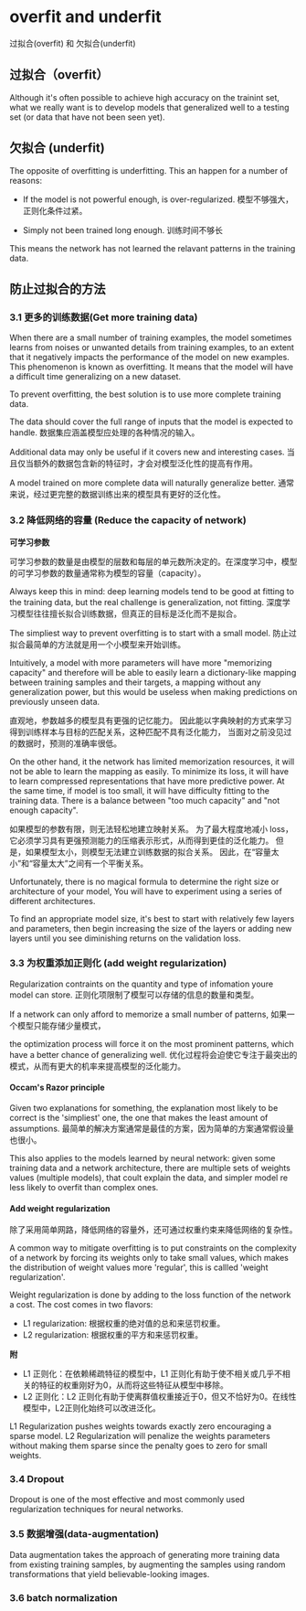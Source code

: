 # overfit and underfit

过拟合(overfit) 和 欠拟合(underfit)

## 过拟合（overfit）

Although it's often possible to achieve high accuracy on the trainint set,
what we really want is to develop models that generalized well to a testing set
(or data that have not been seen yet).

## 欠拟合 (underfit)

The opposite of overfitting is underfitting.
This an happen for a number of reasons:

* If the model is not powerful enough, is over-regularized.
  模型不够强大，正则化条件过紧。

* Simply not been trained long enough.
  训练时间不够长

This means the network has not learned the relavant patterns in the training data.

## 防止过拟合的方法

### 3.1 更多的训练数据(Get more training data)

When there are a small number of training examples,
the model sometimes learns from noises or unwanted details from training examples,
to an extent that it negatively impacts the performance of the model on new examples.
This phenomenon is known as overfitting.
It means that the model will have a difficult time generalizing on a new dataset.

To prevent overfitting, the best solution is to use more complete training data.

The data should cover the full range of inputs that the model is expected to handle.
数据集应涵盖模型应处理的各种情况的输入。

Additional data may only be useful if it covers new and interesting cases.
当且仅当额外的数据包含新的特征时，才会对模型泛化性的提高有作用。

A model trained on more complete data will naturally generalize better.
通常来说，经过更完整的数据训练出来的模型具有更好的泛化性。

### 3.2 降低网络的容量 (Reduce the capacity of network)

**可学习参数**

可学习参数的数量是由模型的层数和每层的单元数所决定的。在深度学习中，模型的可学习参数的数量通常称为模型的容量（capacity）。

Always keep this in mind: deep learning models tend to be good at fitting to the training data,
but the real challenge is generalization, not fitting.
深度学习模型往往擅长拟合训练数据，但真正的目标是泛化而不是拟合。

The simpliest way to prevent overfitting is to start with a small model.
防止过拟合最简单的方法就是用一个小模型来开始训练。

Intuitively, a model with more parameters will have more "memorizing capacity" and therefore will be able to
easily learn a dictionary-like mapping between training samples and their targets, a mapping without any generalization
power, but this would be useless when making predictions on previously unseen data.

直观地，参数越多的模型具有更强的记忆能力。
因此能以字典映射的方式来学习得到训练样本与目标的匹配关系，这种匹配不具有泛化能力，
当面对之前没见过的数据时，预测的准确率很低。

On the other hand, it the network has limited memorization resources, it will not be able to learn the mapping as easily.
To minimize its loss, it will have to learn compressed representations that have more predictive power.
At the same time, if model is too small, it will have difficulty fitting to the training data.
There is a balance between "too much capacity" and "not enough capacity".

如果模型的参数有限，则无法轻松地建立映射关系。
为了最大程度地减小 loss，它必须学习具有更强预测能力的压缩表示形式，从而得到更佳的泛化能力。
但是，如果模型太小，则模型无法建立训练数据的拟合关系。
因此，在“容量太小”和“容量太大”之间有一个平衡关系。

Unfortunately, there is no magical formula to determine the right size or architecture of your model,
You will have to experiment using a series of different architectures.

To find an appropriate model size, it's best to start with relatively few layers and parameters,
then begin increasing the size of the layers or adding new layers until you see diminishing returns on the validation loss.


### 3.3 为权重添加正则化 (add weight regularization)

Regularization contraints on the quantity and type of infomation youre model can store.
正则化项限制了模型可以存储的信息的数量和类型。

If a network can only afford to memorize a small number of patterns,
如果一个模型只能存储少量模式，

the optimization process will force it on the most prominent patterns,
which have a better chance  of generalizing well.
优化过程将会迫使它专注于最突出的模式，从而有更大的机率来提高模型的泛化能力。


#### Occam's Razor principle

Given two explanations for something, the explanation most likely to be correct is the 'simpliest' one,
the one that makes the least amount of assumptions.
最简单的解决方案通常是最佳的方案，因为简单的方案通常假设量也很小。

This also applies to the models learned by neural network:
given some training data and a network architecture, there are multiple sets of weights values (multiple models),
that coult explain the data, and simpler model re less likely to overfit than complex ones.

#### Add weight regularization

除了采用简单网路，降低网络的容量外，还可通过权重约束来降低网络的复杂性。

A common way to mitigate overfitting is to put constraints on the complexity of a network
by forcing its weights only to take small values, which makes the distribution of
weight values more 'regular', this is callled 'weight regularization'.

Weight regularization is done by adding to the loss function of the network a cost.
The cost comes in two flavors:

* L1 regularization: 根据权重的绝对值的总和来惩罚权重。
* L2 regularization: 根据权重的平方和来惩罚权重。

**附**

* L1 正则化：在依赖稀疏特征的模型中，L1 正则化有助于使不相关或几乎不相关的特征的权重刚好为0，从而将这些特征从模型中移除。
* L2 正则化：L2 正则化有助于使离群值权重接近于0，但又不恰好为0。在线性模型中，L2正则化始终可以改进泛化。

L1 Regularization pushes weights towards exactly zero encouraging a sparse model.
L2 Regularization will penalize the weights parameters without making them sparse since the penalty goes to zero for small weights.


### 3.4 Dropout

Dropout is one of the most effective and most commonly used regularization techniques for neural networks.

### 3.5 数据增强(data-augmentation)

Data augmentation takes the approach of generating more training data from existing training samples,
by augmenting the samples using random transformations that yield believable-looking images.

### 3.6 batch normalization
